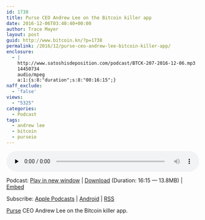```yaml
---
id: 1738
title: Purse CEO Andrew Lee on the Bitcoin killer app
date: 2016-12-06T03:40:40+00:00
author: Trace Mayer
layout: post
guid: http://www.bitcoin.kn/?p=1738
permalink: /2016/12/purse-ceo-andrew-lee-bitcoin-killer-app/
enclosure:
  - |
    http://www.satoshisdeposition.com/podcast/BTCK-207-2016-12-06.mp3
    14450734
    audio/mpeg
    a:1:{s:8:"duration";s:8:"00:16:15";}
naff_exclude:
  - 'false'
views:
  - "5325"
categories:
  - Podcast
tags:
  - andrew lee
  - bitcoin
  - purseio
---
```

<!--powerpress_player-->

<div class="powerpress_player" id="powerpress_player_5799">
  <audio class="wp-audio-shortcode" id="audio-1738-210" preload="none" style="width: 100%;" controls="controls"><source type="audio/mpeg" src="http://media.blubrry.com/bitcoinruntogold/p/www.satoshisdeposition.com/podcast/BTCK-207-2016-12-06.mp3?_=210" /><a href="http://media.blubrry.com/bitcoinruntogold/p/www.satoshisdeposition.com/podcast/BTCK-207-2016-12-06.mp3">http://media.blubrry.com/bitcoinruntogold/p/www.satoshisdeposition.com/podcast/BTCK-207-2016-12-06.mp3</a></audio>
</div>

<p class="powerpress_links powerpress_links_mp3">
  Podcast: <a href="http://media.blubrry.com/bitcoinruntogold/p/www.satoshisdeposition.com/podcast/BTCK-207-2016-12-06.mp3" class="powerpress_link_pinw" target="_blank" title="Play in new window" onclick="return powerpress_pinw('https://www.bitcoin.kn/?powerpress_pinw=1738-podcast');" rel="nofollow">Play in new window</a> | <a href="http://media.blubrry.com/bitcoinruntogold/s/www.satoshisdeposition.com/podcast/BTCK-207-2016-12-06.mp3" class="powerpress_link_d" title="Download" rel="nofollow" download="BTCK-207-2016-12-06.mp3">Download</a> (Duration: 16:15 &#8212; 13.8MB) | <a href="#" class="powerpress_link_e" title="Embed" onclick="return powerpress_show_embed('1738-podcast');" rel="nofollow">Embed</a>
</p>

<p class="powerpress_embed_box" id="powerpress_embed_1738-podcast" style="display: none;">
  <input id="powerpress_embed_1738-podcast_t" type="text" value="<iframe width=&quot;320&quot; height=&quot;30&quot; src=&quot;https://www.bitcoin.kn/?powerpress_embed=1738-podcast&amp;powerpress_player=mediaelement-audio&quot; frameborder=&quot;0&quot; scrolling=&quot;no&quot;></iframe>" onclick="javascript: this.select();" onfocus="javascript: this.select();" style="width: 70%;" readOnly />
</p>

<p class="powerpress_links powerpress_subscribe_links">
  Subscribe: <a href="https://itunes.apple.com/WebObjects/MZStore.woa/wa/viewPodcast?id=301670981&mt=2&ls=1#episodeGuid=http%3A%2F%2Fwww.bitcoin.kn%2F%3Fp%3D1738" class="powerpress_link_subscribe powerpress_link_subscribe_itunes" title="Subscribe on Apple Podcasts" rel="nofollow">Apple Podcasts</a> | <a href="https://subscribeonandroid.com/www.bitcoin.kn/feed/podcast/" class="powerpress_link_subscribe powerpress_link_subscribe_android" title="Subscribe on Android" rel="nofollow">Android</a> | <a href="https://www.bitcoin.kn/feed/podcast/" class="powerpress_link_subscribe powerpress_link_subscribe_rss" title="Subscribe via RSS" rel="nofollow">RSS</a>
</p>

<span data-sheets-value="{&quot;1&quot;:2,&quot;2&quot;:&quot;Purse CEO Andrew Lee on the Bitcoin killer app&quot;}" data-sheets-userformat="{&quot;2&quot;:513,&quot;3&quot;:{&quot;1&quot;:0},&quot;12&quot;:0}"><a href="http://geni.us/purseio">Purse</a> CEO Andrew Lee on the Bitcoin killer app.</span>